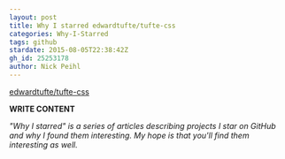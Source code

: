 ```yaml
---
layout: post
title: Why I starred edwardtufte/tufte-css
categories: Why-I-Starred
tags: github
stardate: 2015-08-05T22:38:42Z
gh_id: 25253178
author: Nick Peihl
---
```


[edwardtufte/tufte-css](star.repo.html_url)

**WRITE CONTENT**

*"Why I starred" is a series of articles describing projects I star on GitHub and why I found them interesting. My hope is that you'll find them interesting as well.*


